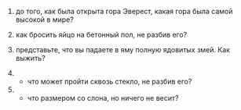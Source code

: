1) до того, как была открыта гора Эверест, какая гора была самой высокой в мире?

2) как бросить яйцо на бетонный пол, не разбив его?

3) представьте, что вы падаете в яму полную ядовитых змей. Как выжить?

4) - что может пройти сквозь стекло, не разбив его?

5) - что размером со слона, но ничего не весит?
